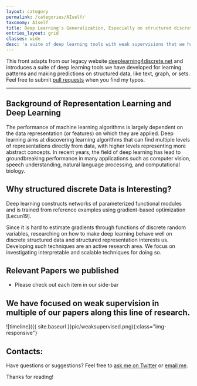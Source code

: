 ```yaml
---
layout: category
permalink: /categories/AIself/
taxonomy: AIself
title: Deep Learning's Generalization, Especially on structured discrete data
entries_layout: grid
classes: wide
desc: 'a suite of deep learning tools with weak supervisions that we have developed for structured data'
---
```



<div>
    This front adapts from our legacy website <a href="http://deeplearning4discrete.net/">deeplearning4discrete.net</a>  and introduces a suite of
    deep learning tools we have developed for learning patterns and making predictions on structured 
    data, like text, graph, or sets.  Feel free to submit <a href="https://github.com/QData/deeplearning4discrete-web">pull requests</a> when you find my typos.

</div>

<hr>


## Background of Representation Learning and Deep Learning

The performance of machine learning algorithms is largely dependent on the
 data representation (or features) on which they are
applied. Deep learning aims at discovering learning algorithms that can
find multiple levels of representations directly from data, with higher
levels representing more abstract concepts. In recent years,
the field of deep learning has lead to groundbreaking performance in many applications such as computer vision, speech understanding, natural language processing, and computational biology.


## Why structured discrete Data is Interesting? 

Deep learning constructs networks of parameterized functional modules and is trained  from reference examples using gradient-based optimization [Lecun19]. 

Since it is hard to estimate gradients through functions of discrete random variables, researching on how to make deep learning 
behave well on discrete structured data and structured representation interests us. 
Developing such techniques are an active research area. We focus on investigating interpretable and scalable techniques for doing so.


## Relevant Papers we published 

+ Please check out each item in our side-bar


## We have focused on weak supervision in multiple of our papers along this line of research. 

![timeline]({{ site.baseurl }}pic/weaksupervised.png){:class="img-responsive"}


## Contacts:
Have questions or suggestions? Feel free to [ask me on Twitter](https://twitter.com/Qdatalab) or [email me](http://www.cs.virginia.edu/yanjun/).

Thanks for reading!


<!--
<h1> Blog Posts </h1>

<hr>

<div class="posts">

  {% for post in site.posts  %}

  <div class="post">
    <h1 class="post-title">
      <a href="{{ site.baseurl }}{{ post.url }}">
        {{ post.title }}
      </a>
    </h1>

    <span class="post-date">{{ post.date | date_to_string }}</span>

    {{ post.content }}
  </div>
  {% endfor %}
</div>
-->
